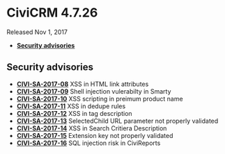 # CiviCRM 4.7.26

Released Nov 1, 2017

- **[Security advisories](#security)**

## <a name="security"></a>Security advisories


- **[CIVI-SA-2017-08](https://civicrm.org/advisory/civi-sa-2017-08-xss-in-html-link-attributes)** XSS in HTML link attributes
- **[CIVI-SA-2017-09](https://civicrm.org/advisory/civi-sa-2017-09-shell-injection-vulerabilty-in-smarty)** Shell injection vulerabilty in Smarty
- **[CIVI-SA-2017-10](https://civicrm.org/advisory/civi-sa-2017-10-xss-scripting-in-preimum-product-name)** XSS scripting in preimum product name
- **[CIVI-SA-2017-11](https://civicrm.org/advisory/civi-sa-2017-11-xss-in-dedupe-rules)** XSS in dedupe rules
- **[CIVI-SA-2017-12](https://civicrm.org/advisory/civi-sa-2017-12-xss-in-tag-description)** XSS in tag description
- **[CIVI-SA-2017-13](https://civicrm.org/advisory/civi-sa-2017-13-selectedchild-url-paramater-not-properly-validated-for-civicrm-message)** SelectedChild URL parameter not properly validated
- **[CIVI-SA-2017-14](https://civicrm.org/advisory/civi-sa-2017-14-xss-in-search-critiera-description)** XSS in Search Critiera Description
- **[CIVI-SA-2017-15](https://civicrm.org/advisory/civi-sa-2017-15-extension-key-not-properly-validated-when-adding-or-disabling-or)** Extension key not properly validated
- **[CIVI-SA-2017-16](https://civicrm.org/advisory/civi-sa-2017-16-sql-injection-risk-in-civireports-listing)** SQL injection risk in CiviReports
